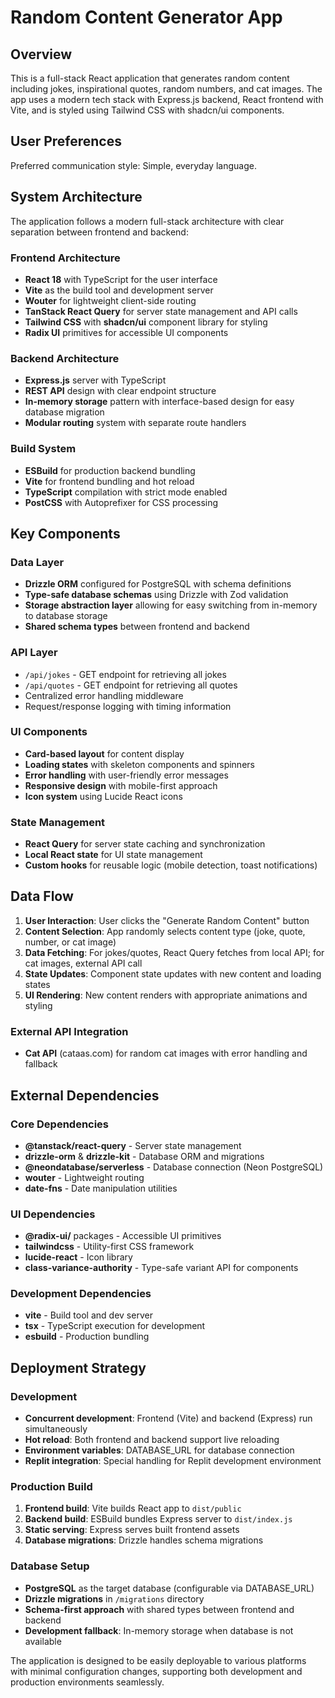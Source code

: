 # Random Content Generator App

## Overview

This is a full-stack React application that generates random content including jokes, inspirational quotes, random numbers, and cat images. The app uses a modern tech stack with Express.js backend, React frontend with Vite, and is styled using Tailwind CSS with shadcn/ui components.

## User Preferences

Preferred communication style: Simple, everyday language.

## System Architecture

The application follows a modern full-stack architecture with clear separation between frontend and backend:

### Frontend Architecture
- **React 18** with TypeScript for the user interface
- **Vite** as the build tool and development server
- **Wouter** for lightweight client-side routing
- **TanStack React Query** for server state management and API calls
- **Tailwind CSS** with **shadcn/ui** component library for styling
- **Radix UI** primitives for accessible UI components

### Backend Architecture
- **Express.js** server with TypeScript
- **REST API** design with clear endpoint structure
- **In-memory storage** pattern with interface-based design for easy database migration
- **Modular routing** system with separate route handlers

### Build System
- **ESBuild** for production backend bundling
- **Vite** for frontend bundling and hot reload
- **TypeScript** compilation with strict mode enabled
- **PostCSS** with Autoprefixer for CSS processing

## Key Components

### Data Layer
- **Drizzle ORM** configured for PostgreSQL with schema definitions
- **Type-safe database schemas** using Drizzle with Zod validation
- **Storage abstraction layer** allowing for easy switching from in-memory to database storage
- **Shared schema types** between frontend and backend

### API Layer
- `/api/jokes` - GET endpoint for retrieving all jokes
- `/api/quotes` - GET endpoint for retrieving all quotes
- Centralized error handling middleware
- Request/response logging with timing information

### UI Components
- **Card-based layout** for content display
- **Loading states** with skeleton components and spinners
- **Error handling** with user-friendly error messages
- **Responsive design** with mobile-first approach
- **Icon system** using Lucide React icons

### State Management
- **React Query** for server state caching and synchronization
- **Local React state** for UI state management
- **Custom hooks** for reusable logic (mobile detection, toast notifications)

## Data Flow

1. **User Interaction**: User clicks the "Generate Random Content" button
2. **Content Selection**: App randomly selects content type (joke, quote, number, or cat image)
3. **Data Fetching**: For jokes/quotes, React Query fetches from local API; for cat images, external API call
4. **State Updates**: Component state updates with new content and loading states
5. **UI Rendering**: New content renders with appropriate animations and styling

### External API Integration
- **Cat API** (cataas.com) for random cat images with error handling and fallback

## External Dependencies

### Core Dependencies
- **@tanstack/react-query** - Server state management
- **drizzle-orm** & **drizzle-kit** - Database ORM and migrations
- **@neondatabase/serverless** - Database connection (Neon PostgreSQL)
- **wouter** - Lightweight routing
- **date-fns** - Date manipulation utilities

### UI Dependencies
- **@radix-ui/** packages - Accessible UI primitives
- **tailwindcss** - Utility-first CSS framework
- **lucide-react** - Icon library
- **class-variance-authority** - Type-safe variant API for components

### Development Dependencies
- **vite** - Build tool and dev server
- **tsx** - TypeScript execution for development
- **esbuild** - Production bundling

## Deployment Strategy

### Development
- **Concurrent development**: Frontend (Vite) and backend (Express) run simultaneously
- **Hot reload**: Both frontend and backend support live reloading
- **Environment variables**: DATABASE_URL for database connection
- **Replit integration**: Special handling for Replit development environment

### Production Build
1. **Frontend build**: Vite builds React app to `dist/public`
2. **Backend build**: ESBuild bundles Express server to `dist/index.js`
3. **Static serving**: Express serves built frontend assets
4. **Database migrations**: Drizzle handles schema migrations

### Database Setup
- **PostgreSQL** as the target database (configurable via DATABASE_URL)
- **Drizzle migrations** in `/migrations` directory
- **Schema-first approach** with shared types between frontend and backend
- **Development fallback**: In-memory storage when database is not available

The application is designed to be easily deployable to various platforms with minimal configuration changes, supporting both development and production environments seamlessly.